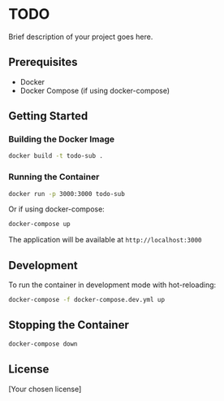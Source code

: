 # TODO

Brief description of your project goes here.

## Prerequisites

- Docker
- Docker Compose (if using docker-compose)

## Getting Started

### Building the Docker Image

```bash
docker build -t todo-sub .
```

### Running the Container

```bash
docker run -p 3000:3000 todo-sub
```

Or if using docker-compose:

```bash
docker-compose up
```

The application will be available at `http://localhost:3000`

## Development

To run the container in development mode with hot-reloading:

```bash
docker-compose -f docker-compose.dev.yml up
```

## Stopping the Container

```bash
docker-compose down
```

## License

[Your chosen license]
